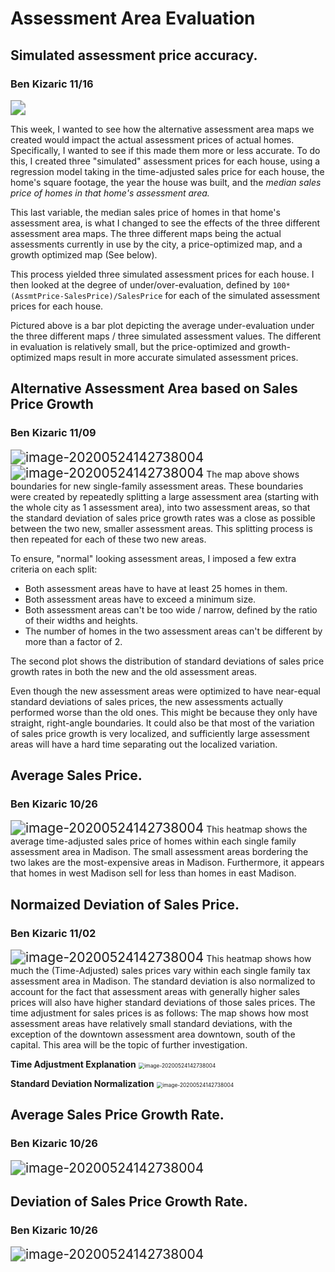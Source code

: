 # Assessment Area Evaluation

## Simulated assessment price accuracy.
### Ben Kizaric 11/16
<img src="./media/simulated_map_performance.svg" style="zoom:150%;">

This week, I wanted to see how the alternative assessment area maps we created would impact the actual assessment prices of actual homes. Specifically,  I wanted to see if this made them more or less accurate. To do this, I created three "simulated" assessment prices for each house, using a regression model taking in the time-adjusted sales price for each house, the home's square footage, the year the house was built, and the *median sales price of homes in that home's assessment area.*

This last variable, the median sales price of homes in that home's assessment area, is what I changed to see the effects of the three different assessment area maps.  The three different maps being the actual assessments currently in use by the city, a price-optimized map, and a growth optimized map (See below). 

This process yielded three simulated assessment prices for each house. I then looked at the degree of under/over-evaluation, defined by `100*(AssmtPrice-SalesPrice)/SalesPrice` for each of the simulated assessment prices for each house. 

Pictured above is a bar plot depicting the average under-evaluation under the three different maps / three simulated assessment values. The different in evaluation is relatively small, but the price-optimized and growth-optimized maps result in more accurate simulated assessment prices. 

## Alternative Assessment Area based on Sales Price Growth
### Ben Kizaric 11/09
<img src="./media/assmt_area_growth_opt.svg" alt="image-20200524142738004" style="zoom:150%;" />
<img src="./media/new_area_price_hist.svg" alt="image-20200524142738004" style="zoom:150%;" />
The map above shows boundaries for new single-family assessment areas. These boundaries were created by repeatedly splitting a large assessment area (starting with the whole city as 1 assessment area), into two assessment areas, so that the standard deviation of sales price growth rates was a close as possible between the two new, smaller assessment areas. This splitting process is then repeated for each of these two new areas.

To ensure, "normal" looking assessment areas, I imposed a few extra criteria on each split:
-  Both assessment areas have to have at least 25 homes in them.
-  Both assessment areas have to exceed a minimum size.
-  Both assessment areas can't be too wide / narrow, defined by the ratio of their widths and heights.
-  The number of homes in the two assessment areas can't be different by more than a factor of 2.

The second plot shows the distribution of standard deviations of sales price growth rates in both the new and the old assessment areas.

Even though the new assessment areas were optimized to have near-equal standard deviations of sales prices, the new assessments actually performed worse than the old ones. This might be because they only have straight, right-angle boundaries. It could also be that most of the variation of sales price growth is very localized, and sufficiently large assessment areas will have a hard time separating out the localized variation.

## Average Sales Price.
### Ben Kizaric 10/26
<img src="./media/price_avg_assmt.svg" alt="image-20200524142738004" style="zoom:150%;" />
This heatmap shows the average time-adjusted sales price of homes within each single family assessment area in Madison. 
The small assessment areas bordering the two lakes are the most-expensive areas in Madison. Furthermore, it appears that homes in west Madison sell for less than homes in east Madison. 

## Normaized Deviation of Sales Price.
### Ben Kizaric 11/02
<img src="./media/price_dev_assmt.svg" alt="image-20200524142738004" style="zoom:150%;" />
This heatmap shows how much the (Time-Adjusted) sales prices vary within each single family tax assessment area in Madison. The standard deviation is also normalized to account for the fact that assessment areas with generally higher sales prices will also have higher standard deviations of those sales prices.
The time adjustment for sales prices is as follows:
The map shows how most assessment areas have relatively small standard deviations, with the exception of the downtown assessment area downtown, south of the capital. This area will be the topic of further investigation.  

**Time Adjustment Explanation**
<img src="./media/time_adjustment.png" alt="image-20200524142738004" style="zoom:60%;" />

**Standard Deviation Normalization**
<img src="./media/price_std_dev_normalized.png" alt="image-20200524142738004" style="zoom:60%;" />

## Average Sales Price Growth Rate.
### Ben Kizaric 10/26
<img src="./media/growth_avg_assmt.svg" alt="image-20200524142738004" style="zoom:150%;" />

## Deviation of Sales Price Growth Rate.
### Ben Kizaric 10/26
<img src="./media/growth_dev_assmt.svg" alt="image-20200524142738004" style="zoom:150%;" />